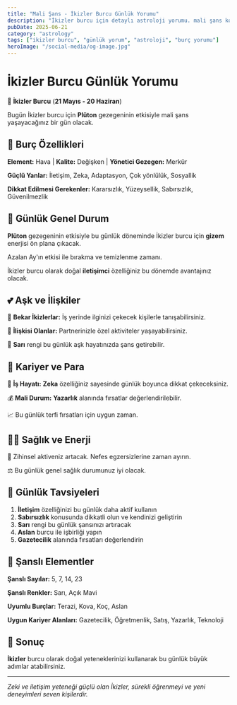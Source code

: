 ```yaml
---
title: "Mali Şans - İkizler Burcu Günlük Yorumu"
description: "İkizler burcu için detaylı astroloji yorumu. mali şans konusunda rehberlik."
pubDate: 2025-06-21
category: "astrology"
tags: ["i̇kizler burcu", "günlük yorum", "astroloji", "burç yorumu"]
heroImage: "/social-media/og-image.jpg"
---
```


# İkizler Burcu Günlük Yorumu

👯 **İkizler Burcu** (**21 Mayıs - 20 Haziran**)

Bugün İkizler burcu için **Plüton** gezegeninin etkisiyle mali şans yaşayacağınız bir gün olacak.

## 🌟 Burç Özellikleri

**Element:** Hava | **Kalite:** Değişken | **Yönetici Gezegen:** Merkür

**Güçlü Yanlar:** İletişim, Zeka, Adaptasyon, Çok yönlülük, Sosyallik

**Dikkat Edilmesi Gerekenler:** Kararsızlık, Yüzeysellik, Sabırsızlık, Güvenilmezlik

## 💫 Günlük Genel Durum

**Plüton** gezegeninin etkisiyle bu günlük döneminde İkizler burcu için **gizem** enerjisi ön plana çıkacak.

Azalan Ay'ın etkisi ile bırakma ve temizlenme zamanı.

İkizler burcu olarak doğal **i̇letişimci** özelliğiniz bu dönemde avantajınız olacak.

## 💕 Aşk ve İlişkiler

💖 **Bekar İkizlerlar:** İş yerinde ilginizi çekecek kişilerle tanışabilirsiniz.

💑 **İlişkisi Olanlar:** Partnerinizle özel aktiviteler yaşayabilirsiniz.

🌹 **Sarı** rengi bu günlük aşk hayatınızda şans getirebilir.

## 💼 Kariyer ve Para

🚀 **İş Hayatı:** **Zeka** özelliğiniz sayesinde günlük boyunca dikkat çekeceksiniz.

💰 **Mali Durum:** **Yazarlık** alanında fırsatlar değerlendirilebilir.

📈 Bu günlük terfi fırsatları için uygun zaman.

## 🏃‍♀️ Sağlık ve Enerji

💨 Zihinsel aktiveniz artacak. Nefes egzersizlerine zaman ayırın.

⚖️ Bu günlük genel sağlık durumunuz iyi olacak.

## 🎯 Günlük Tavsiyeleri

1. **İletişim** özelliğinizi bu günlük daha aktif kullanın
2. **Sabırsızlık** konusunda dikkatli olun ve kendinizi geliştirin
3. **Sarı** rengi bu günlük şansınızı artıracak
4. **Aslan** burcu ile işbirliği yapın
5. **Gazetecilik** alanında fırsatları değerlendirin

## 🔮 Şanslı Elementler

**Şanslı Sayılar:** 5, 7, 14, 23

**Şanslı Renkler:** Sarı, Açık Mavi

**Uyumlu Burçlar:** Terazi, Kova, Koç, Aslan

**Uygun Kariyer Alanları:** Gazetecilik, Öğretmenlik, Satış, Yazarlık, Teknoloji

## 💫 Sonuç

**İkizler** burcu olarak doğal yeteneklerinizi kullanarak bu günlük büyük adımlar atabilirsiniz.

---

*Zeki ve iletişim yeteneği güçlü olan İkizler, sürekli öğrenmeyi ve yeni deneyimleri seven kişilerdir.*
